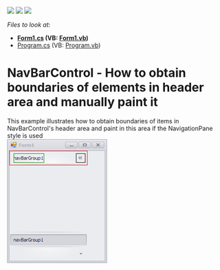 <!-- default badges list -->
![](https://img.shields.io/endpoint?url=https://codecentral.devexpress.com/api/v1/VersionRange/128633491/15.1.3%2B)
[![](https://img.shields.io/badge/Open_in_DevExpress_Support_Center-FF7200?style=flat-square&logo=DevExpress&logoColor=white)](https://supportcenter.devexpress.com/ticket/details/T497731)
[![](https://img.shields.io/badge/📖_How_to_use_DevExpress_Examples-e9f6fc?style=flat-square)](https://docs.devexpress.com/GeneralInformation/403183)
<!-- default badges end -->
<!-- default file list -->
*Files to look at*:

* **[Form1.cs](./CS/NavBarCustomPaintHeader/Form1.cs) (VB: [Form1.vb](./VB/NavBarCustomPaintHeader/Form1.vb))**
* [Program.cs](./CS/NavBarCustomPaintHeader/Program.cs) (VB: [Program.vb](./VB/NavBarCustomPaintHeader/Program.vb))
<!-- default file list end -->
# NavBarControl - How to obtain boundaries of elements in header area and manually paint it


This example illustrates how to obtain boundaries of items in NavBarControl's header area and paint in this area if the NavigationPane style is used<br><img src="https://raw.githubusercontent.com/DevExpress-Examples/navbarcontrol-how-to-obtain-boundaries-of-elements-in-header-area-and-manually-paint-it-t497731/15.1.3+/media/58632536-1470-11e7-80bf-00155d62480c.png">

<br/>


